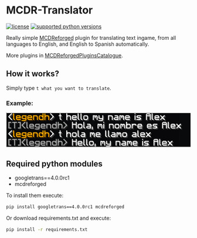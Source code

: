 # MCDR-Translator

[![license](https://img.shields.io/github/license/legendnightt/MCDR-Translator.svg)](https://github.com/legendnightt/MCDR-Translator/blob/master/LICENSE)
[![supported python versions](https://img.shields.io/badge/python->=%203.6%20-blue)](https://www.python.org/downloads)

Really simple [MCDReforged](https://github.com/Fallen-Breath/MCDReforged) plugin for translating text ingame, from all languages to English, and English to Spanish automatically.

More plugins in [MCDReforgedPluginsCatalogue](https://github.com/MCDReforged/PluginCatalogue/blob/catalogue/readme.md).

## How it works?

Simply type `t what you want to translate`.

### Example:

![example](https://raw.githubusercontent.com/legendnightt/MCDR-Translator/master/img/example.png)

## Required python modules

- googletrans==4.0.0rc1
- mcdreforged

To install them execute:
```bash
pip install googletrans==4.0.0rc1 mcdreforged
```
Or download requirements.txt and execute:
```bash
pip install -r requirements.txt
```
